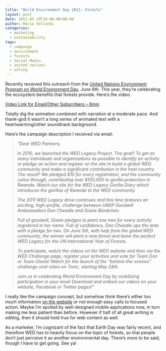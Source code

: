 ```yaml
---
title: "World Environment Day 2011: Forests"
layout: post
date: 2011-05-19T19:00:08+00:00
author: Mario Vellandi
categories:
  - marketing
  - sustainability
tags:
  - campaign
  - environment
  - forests
  - Social Media
  - united nations
  - voting
---
```

Recently received this outreach from the [United Nations Environment Program on World Environment Day](http://www.unep.org/wed/), June 6th. This year, they&#8217;re celebrating the ecosystem benefits that forests provide. Here&#8217;s the video:

[Video Link for Email/Other Subscribers &#8211; 6min](http://www.youtube.com/watch?v=f7rF7o9ksWo)

Totally dig the animation combined with narration at a moderate pace. And thank-god it wasn&#8217;t a long series of animated text with a heartwarming/other soundtrack background.

Here&#8217;s the campaign description I received via email:

> *&#8220;Dear WED Partners,*
>
> *In 2010, we launched the WED Legacy Project. The goal? To get as many individuals and organizations as possible to identify an activity or pledge an action and register on the site to build a global WED community and make a significant contribution in the host country. The result? We pledged $10 for every registration, and the community came through, contributing over $100,000 to gorilla protection in Rwanda. Watch our site for the WED Legacy Gorilla Diary which introduces the gorillas of Rwanda to the WED community.*
>
> *The 2011 WED Legacy drive continues and this time features an exciting, high-profile, challenge between UNEP Goodwill Ambassadors Don Cheadle and Gisele Bündchen.*
>
> *Full of goodwill, Gisele pledges to plant one tree for every activity registered in her name. Full of confidence, Don Cheadle ups the ante with a pledge for two. On June 5th, with help from the global WED community, the winner will plant a new forest and leave the perfect WED Legacy for the UN International Year of Forests.*
>
> *To participate, watch the videos on the WED website and then via the WED Challenge page, register your activities and vote for Team Don or Team Gisele! Watch for the launch of the “behind-the-scenes” challenge viral video on Tonic, starting May 24th.*
>
> *Join us in celebrating World Environment Day by mobilizing participation in your area! Download and embed our videos on your website, Facebook or Twitter pages!&#8221;*

I really like the campaign concept, but somehow think there&#8217;s either too much information [on the website](http://www.unep.org/wed/) or not enough easy calls to focused action. Maybe I&#8217;m spoiled by well-designed mobile applications now, in turn making me less patient than before. However if half of all great writing is editing, then it should hold true for web content as well.

As a marketer, I&#8217;m cognizant of the fact that Earth Day was fairly recent, and therefore WED has to heavily focus on the topic of forests, so that people don&#8217;t just perceive it as another environmental day. There&#8217;s more to be said, though I have to get going. See ya!
